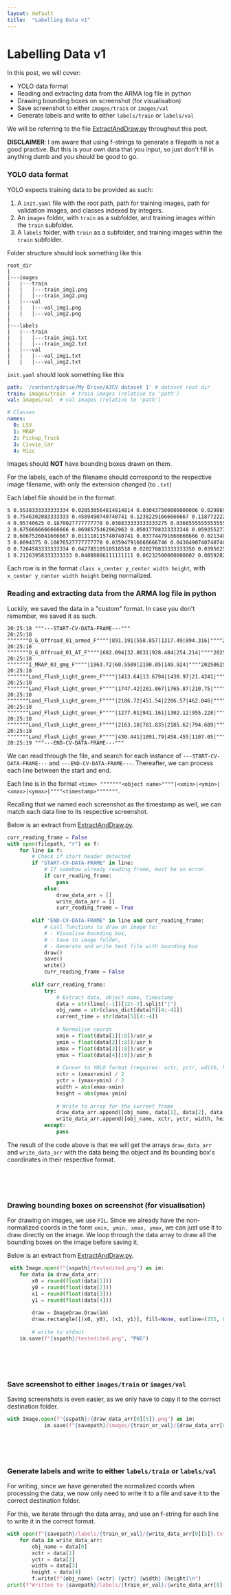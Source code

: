 ```yaml
---
layout: default
title:  "Labelling Data v1"
---
```

# Labelling Data v1

In this post, we will cover:

- YOLO data format
- Reading and extracting data from the ARMA log file in python
- Drawing bounding boxes on screenshot (for visualisation)
- Save screenshot to either `images/train` or `images/val`
- Generate labels and write to either `labels/train` or `labels/val`

We will be referring to the file [ExtractAndDraw.py](https://github.com/StrixGoldhorn/A3CV/blob/main/scripts%20and%20stuff/ExtractAndDraw.py) throughout this post.

**DISCLAIMER**: I am aware that using f-strings to generate a filepath is not a good practive. But this is your own data that you input, so just don't fill in anything dumb and you should be good to go.

### YOLO data format

YOLO expects training data to be provided as such:

1. A `init.yaml` file with the root path, path for training images, path for validation images, and classes indexed by integers.
2. An `images` folder, with `train` as a subfolder, and training images within the `train` subfolder.
3. A `labels` folder, with `train` as a subfolder, and training images within the `train` subfolder.

Folder structure should look something like this
```
root_dir
|
|---images
|   |---train
|   |   |---train_img1.png
|   |   |---train_img2.png
|   |---val
|   |   |---val_img1.png
|   |   |---val_img2.png
|
|---labels
|   |---train
|   |   |---train_img1.txt
|   |   |---train_img2.txt
|   |---val
|   |   |---val_img1.txt
|   |   |---val_img2.txt
```

`init.yaml` should look something like this
```yaml
path: '/content/gdrive/My Drive/A3CV dataset 1' # dataset root dir
train: images/train  # train images (relative to 'path')
val: images/val  # val images (relative to 'path')

# Classes
names:
  0: LSV
  1: MRAP
  2: Pickup_Truck
  3: Civvie_Car
  4: Misc
```

Images should **NOT** have bounding boxes drawn on them.

For the labels, each of the filename should correspond to the respective image filename, with only the extension changed (to `.txt`)

Each label file should be in the format:

```txt
5 0.5538333333333334 0.020530564814814814 0.030437500000000006 0.029869240740740738
5 0.7546302083333333 0.4589490740740741 0.12382291666666667 0.11877222222222217
4 0.95740625 0.1870027777777778 0.038833333333333275 0.03665555555555555
2 0.6756666666666666 0.0698575462962963 0.05017708333333348 0.05935527777777778
2 0.6067526041666667 0.011118115740740741 0.037744791666666666 0.02134062037037037
3 0.8094375 0.10876527777777778 0.035947916666666746 0.04304907407407406
0 0.7264583333333334 0.04278518518518518 0.028270833333333356 0.03956259259259258
1 0.21263958333333333 0.04888886111111111 0.06232500000000002 0.08592820370370371
```

Each row is in the format `class x_center y_center width height`, with `x_center y_center width height` being normalized.

### Reading and extracting data from the ARMA log file in python

Luckily, we saved the data in a "custom" format. In case you don't remember, we saved it as such.

```log
20:25:18 """---START-CV-DATA-FRAME---"""
20:25:18 """""""O_G_Offroad_01_armed_F""""|891.191|558.857|1317.49|894.316|""""20250625202518480"""""""
20:25:18 """""""O_G_Offroad_01_AT_F""""|682.094|32.8631|928.484|254.214|""""20250625202518480"""""""
20:25:18 """""""I_MRAP_03_gmg_F""""|1963.72|60.5509|2190.05|149.924|""""20250625202518480"""""""
20:25:18 """""""Land_Flush_Light_green_F""""|1413.64|13.6794|1430.97|21.4241|""""20250625202518480"""""""
20:25:18 """""""Land_Flush_Light_green_F""""|1747.42|201.867|1765.87|210.75|""""20250625202518480"""""""
20:25:18 """""""Land_Flush_Light_green_F""""|2186.72|451.54|2206.57|462.046|""""20250625202518480"""""""
20:25:18 """""""Land_Flush_Light_green_F""""|1277.01|941.161|1302.12|955.228|""""20250625202518480"""""""
20:25:18 """""""Land_Flush_Light_green_F""""|2163.18|781.835|2185.62|794.689|""""20250625202518480"""""""
20:25:18 """""""Land_Flush_Light_green_F""""|430.441|1091.79|458.455|1107.05|""""20250625202518480"""""""
20:25:19 """---END-CV-DATA-FRAME---"""
```

We can read through the file, and search for each instance of `---START-CV-DATA-FRAME---` and `---END-CV-DATA-FRAME---`. Thereafter, we can process each line between the start and end.

Each line is in the format `<time> """""""<object name>""""|<xmin>|<ymin>|<xmax>|<ymax>|""""<timestamp>"""""""`.

Recalling that we named each screenshot as the timestamp as well, we can match each data line to its respective screenshot.

Below is an extract from [ExtractAndDraw.py](https://github.com/StrixGoldhorn/A3CV/blob/main/scripts%20and%20stuff/ExtractAndDraw.py).

```py
curr_reading_frame = False
with open(filepath, "r") as f:
    for line in f:
        # Check if start header detected
        if "START-CV-DATA-FRAME" in line:
            # If somehow already reading frame, must be an error.
            if curr_reading_frame:
                pass
            else:
                draw_data_arr = []
                write_data_arr = []
                curr_reading_frame = True
                
        elif "END-CV-DATA-FRAME" in line and curr_reading_frame:
            # Call functions to draw on image to:
            # - Visualise bounding box,
            # - Save to image folder,
            # - Generate and write text file with bounding box
            draw()
            save()
            write()
            curr_reading_frame = False
                
        elif curr_reading_frame:
            try:
                # Extract data, object name, timestamp
                data = str(line[:-1])[12:-3].split("|")
                obj_name = str(class_dict[data[0][4:-4]])
                current_time = str(data[5][4:-4])
                
                # Normalize coords
                xmin = float(data[1][:8])/usr_w
                ymin = float(data[2][:8])/usr_h
                xmax = float(data[3][:8])/usr_w
                ymax = float(data[4][:8])/usr_h
                
                # Conver to YOLO format (requires: xctr, yctr, wdith, height)
                xctr = (xmax+xmin) / 2
                yctr = (ymax+ymin) / 2
                width = abs(xmax-xmin)
                height = abs(ymax-ymin)
                
                # Write to array for the current frame
                draw_data_arr.append([obj_name, data[1], data[2], data[3], data[4], current_time])
                write_data_arr.append([obj_name, xctr, yctr, width, height, current_time])
            except:
                pass
```

The result of the code above is that we will get the arrays  `draw_data_arr` and `write_data_arr` with the data being the object and its bounding box's coordinates in their respective format.

<br/><br/><br/>

### Drawing bounding boxes on screenshot (for visualisation)

For drawing on images, we use `PIL`. Since we already have the non-normalized coords in the form `xmin, ymin, xmax, ymax`, we can just use it to draw directly on the image. We loop through the data array to draw all the bounding boxes on the image before saving it.

Below is an extract from [ExtractAndDraw.py](https://github.com/StrixGoldhorn/A3CV/blob/main/scripts%20and%20stuff/ExtractAndDraw.py).

```py
 with Image.open(f"{sspath}/testedited.png") as im:
    for data in draw_data_arr:
        x0 = round(float(data[1]))
        y0 = round(float(data[2]))
        x1 = round(float(data[3]))
        y1 = round(float(data[4]))
        
        draw = ImageDraw.Draw(im)
        draw.rectangle([(x0, y0), (x1, y1)], fill=None, outline=(255, 0, 0), width=5)
            
        # write to stdout
    im.save(f"{sspath}/testedited.png", "PNG")
```

<br/><br/><br/>

### Save screenshot to either `images/train` or `images/val`

Saving screenshots is even easier, as we only have to copy it to the correct destination folder.

```py
with Image.open(f"{sspath}/{draw_data_arr[0][5]}.png") as im:
            im.save(f"{savepath}/images/{train_or_val}/{draw_data_arr[0][5]}.png", "PNG")
```

<br/><br/><br/>

### Generate labels and write to either `labels/train` or `labels/val`

For writing, since we have generated the normalized coords when processing the data, we now only need to write it to a file and save it to the correct destination folder.

For this, we iterate through the data array, and use an f-string for each line to write it in the correct format.

```py
with open(f"{savepath}/labels/{train_or_val}/{write_data_arr[0][5]}.txt", "w") as f:
    for data in write_data_arr:
        obj_name = data[0]
        xctr = data[1]
        yctr = data[2]
        width = data[3]
        height = data[4]
        f.write(f"{obj_name} {xctr} {yctr} {width} {height}\n")
print(f"Written to {savepath}/labels/{train_or_val}/{write_data_arr[0][5]}.txt")
```